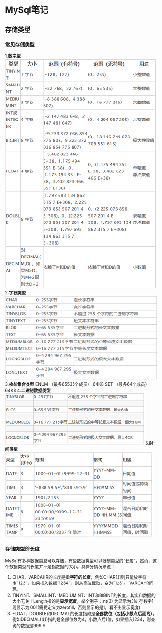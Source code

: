 # MySql笔记

## 存储类型

### 常见存储类型

1.**数字型**
![数字型](./Picture/数字型.png)
2.**字符类型**
![字符类型](./Picture/字符类型.png)
3.**枚举集合类型**
ENUM （最多65535个成员） 64KB
SET  （最多64个成员）    64KB
4.**二进制数据类型**
![二进制数据类型](./Picture/二进制数据类型.png)
5.**时间类型**
![时间类型](./Picture/时间类型.png)

### 存储类型的长度

MySql有多种数据类型可以存储，有些数据类型可以限制类型的“长度”，然而，这个数据类型的长度并不是指数据的大小。具体分情况来说：

1. CHAR、VARCAHR的长度是指**字符的长度**，例如CHAR[3]则只能放字符串"123"，如果插入数据"1234"，则从高位截取，变为"123"。 VARCAHR同理。
2. TINYINT、SMALLINT、MEDIUMINT、INT和BIGINT的长度，其实和数据的大小无关！Length指的是**显示宽度**，举个例子：int(3) 为显示为3位 存数字1  则显示为 001(需要定义为zerofill，否则显示的是1，看不出显示宽度)
3. FLOAT、DOUBLE和DECIMAL的长度指的是**全部数位（包括小数点后面的）**，例如DECIMAL(4,1)指的是全部位数为4，小数点后1位，如果插入1234，则查询的数据是999.9
